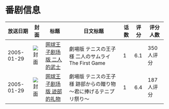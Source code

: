 # 番剧信息

|放送日期|封面|标题|日文标题|话数|评分|评分人数|
|---|---|---|---|---|---|---|
|2005-01-29|![封面](https://lain.bgm.tv/pic/cover/c/17/5b/20925_dCdjT.jpg)|[网球王子剧场版 二人的武士](https://bangumi.tv/subject/20925)|劇場版 テニスの王子様 二人のサムライ The First Game|1|6.1|350人评分|
|2005-01-29|![封面](https://lain.bgm.tv/pic/cover/c/e8/17/72414_MhHHn.jpg)|[网球王子剧场版 迹部的礼物](https://bangumi.tv/subject/72414)|劇場版 テニスの王子様 跡部からの贈り物 〜君に捧げるテニプリ祭り〜|1|6.4|187人评分|
